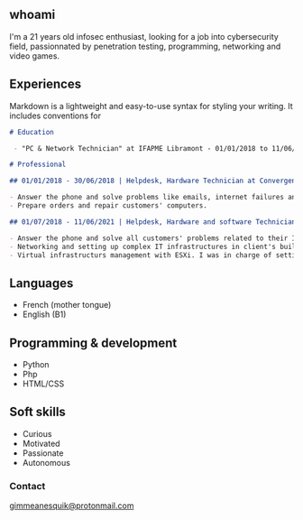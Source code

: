 ## whoami

I'm a 21 years old infosec enthusiast, looking for a job into cybersecurity field, passionnated by penetration testing, programming, networking and video games.

## Experiences

Markdown is a lightweight and easy-to-use syntax for styling your writing. It includes conventions for

```markdown
# Education

 - "PC & Network Technician" at IFAPME Libramont - 01/01/2018 to 11/06/2021

# Professional

## 01/01/2018 - 30/06/2018 | Helpdesk, Hardware Technician at Convergence-IT, Messancy, Belgium

- Answer the phone and solve problems like emails, internet failures and RDP errors.
- Prepare orders and repair customers' computers.

## 01/07/2018 - 11/06/2021 | Helpdesk, Hardware and software Technician at IECK SPRL, Neufchâteau, Belgium

- Answer the phone and solve all customers' problems related to their IT infrastructure.
- Networking and setting up complex IT infrastructures in client's building with pfSense and Cisco devices(VPN, ACL, WAN, LAN,...)
- Virtual infrastructurs management with ESXi. I was in charge of setting up Windows Active Directory, monitoring (LibreNMS), adblock (piHole),..
```
## Languages

- French (mother tongue)
- English (B1)

## Programming & development

- Python
- Php
- HTML/CSS

## Soft skills

- Curious
- Motivated
- Passionate
- Autonomous

### Contact

gimmeanesquik@protonmail.com